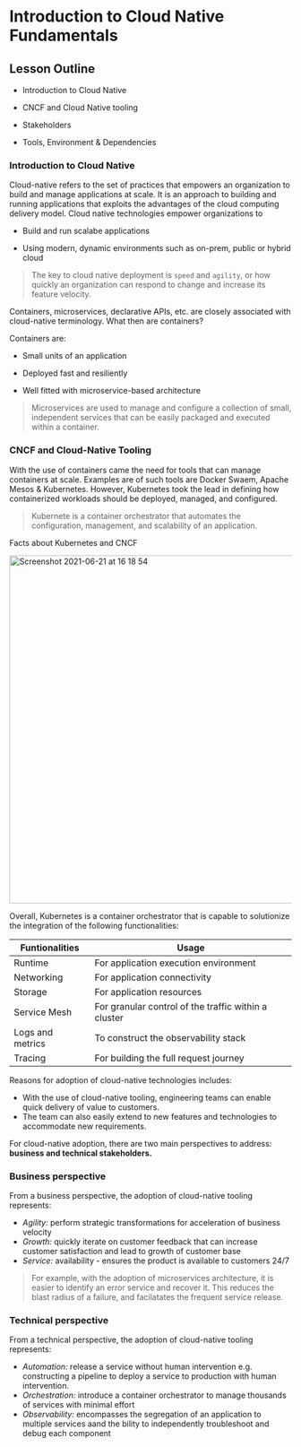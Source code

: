 # Introduction to Cloud Native Fundamentals

## Lesson Outline
- Introduction to Cloud Native
+ CNCF and Cloud Native tooling
* Stakeholders
- Tools, Environment & Dependencies

### Introduction to Cloud Native

Cloud-native refers to the set of practices that empowers an organization to build and manage applications at scale.  It is an approach to building and running applications that exploits the advantages of the cloud computing delivery model.
Cloud native technologies empower organizations to 
* Build and run scalabe applications
+ Using modern, dynamic environments such as on-prem, public or hybrid cloud

> The key to cloud native deployment is `speed` and `agility`, or how quickly an organization can respond to change and increase its feature velocity.

Containers, microservices, declarative APIs, etc. are closely associated with cloud-native terminology. What then are containers?

Containers are:
- Small units of an application
* Deployed fast and resiliently
- Well fitted with microservice-based architecture

> Microservices are used to manage and configure a collection of small, independent services that can be easily packaged and executed within a container.

### CNCF and Cloud-Native Tooling

With the use of containers came the need for tools that can manage containers at scale. Examples are of such tools are Docker Swaem, Apache Mesos & Kubernetes. However, Kubernetes took the lead in defining how containerized workloads should be deployed, managed, and configured.

> Kubernete is a container orchestrator that automates the configuration, management, and scalability of an application.

Facts about Kubernetes and CNCF

<img width="621" alt="Screenshot 2021-06-21 at 16 18 54" src="https://user-images.githubusercontent.com/68206315/122786970-c36f6f00-d2ac-11eb-8c87-214826f5014c.png">

Overall, Kubernetes is a container orchestrator that is capable to solutionize the integration of the following functionalities:

**Funtionalities** | **Usage**
--- | --- 
Runtime | For application execution environment
Networking | For application connectivity
Storage | For application resources
Service Mesh | For granular control of the traffic within a cluster
Logs and metrics | To construct the observability stack
Tracing | For building the full request journey

Reasons for adoption of cloud-native technologies includes:
* With the use of cloud-native tooling, engineering teams can enable quick delivery of value to customers.
* The team can also easily extend to new features and technologies to accommodate new requirements.

For cloud-native adoption, there are two main perspectives to address: **business and technical stakeholders.**

### Business perspective
From a business perspective, the adoption of cloud-native tooling represents:

* *Agility:* perform strategic transformations for acceleration of business velocity
* *Growth:* quickly iterate on customer feedback that can increase customer satisfaction and lead to growth of customer base
* *Service:* availability - ensures the product is available to customers 24/7

> For example, with the adoption of microservices architecture, it is easier to identify an error service and recover it. This reduces the blast radius of a failure, and facilatates the frequent service release.

### Technical perspective
From a technical perspective, the adoption of cloud-native tooling represents:

* *Automation:* release a service without human intervention e.g. constructing a pipeline to deploy a service to production with human intervention.
* *Orchestration:* introduce a container orchestrator to manage thousands of services with minimal effort
* *Observability:* encompasses the segregation of an application to multiple services aand the bility to independently troubleshoot and debug each component


